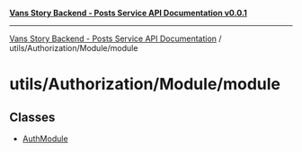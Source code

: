 [**Vans Story Backend - Posts Service API Documentation v0.0.1**](README.md)

***

[Vans Story Backend - Posts Service API Documentation](modules.md) / utils/Authorization/Module/module

# utils/Authorization/Module/module

## Classes

- [AuthModule](utils\Authorization\Module\module\README\classes\AuthModule.md)
